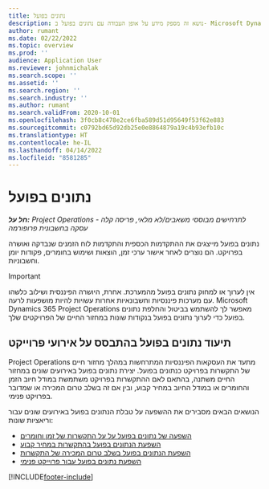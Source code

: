 ```yaml
---
title: נתונים בפועל
description: נושא זה מספק מידע על אופן העבודה עם נתונים בפועל ב- Microsoft Dynamics 365 Project Operations.
author: rumant
ms.date: 02/22/2022
ms.topic: overview
ms.prod: ''
audience: Application User
ms.reviewer: johnmichalak
ms.search.scope: ''
ms.assetid: ''
ms.search.region: ''
ms.search.industry: ''
ms.author: rumant
ms.search.validFrom: 2020-10-01
ms.openlocfilehash: 3f0cb8c478e2ce6fba589d51d95649f53f62e883
ms.sourcegitcommit: c0792bd65d92db25e0e8864879a19c4b93efb10c
ms.translationtype: HT
ms.contentlocale: he-IL
ms.lasthandoff: 04/14/2022
ms.locfileid: "8581285"
---
```

# <a name="actuals"></a>נתונים בפועל

_**חל על:** Project Operations לתרחישים מבוססי משאבים/לא מלאי, פריסה קלה - עסקה בחשבונית פרופורמה_

‏‫נתונים בפועל‬ מייצגים את ההתקדמות הכספית והתקדמות לוח הזמנים שנבדקה ואושרה בפרויקט. הם נוצרים לאחר אישור ערכי זמן, הוצאות ושימוש בחומרים, פקודות יומן וחשבוניות.

> [!IMPORTANT]
> אין לערוך או למחוק נתונים בפועל מהמערכת. אחרת, היושרה הפיננסית ושילוב כלשהו עם מערכות פיננסיות וחשבונאיות אחרות עשויות להיות מושפעות לרעה. Microsoft Dynamics 365 Project Operations מאפשר לך להשתמש בביטול והחלפת נתונים בפועל כדי לערוך נתונים בפועל בנקודות שונות במחזור החיים של הפרויקטים שלך.

## <a name="recording-actuals-based-on-project-events"></a>תיעוד נתונים בפועל בהתבסס על אירועי פרוייקט

Project Operations מתעד את העסקאות הפיננסיות המתרחשות במהלך מחזור חיים של התקשרות בפרויקט כנתונים בפועל. יצירת נתונים בפועל באירועים שונים במחזור החיים משתנה, בהתאם לאם ההתקשרות בפרויקט משתמשת במודל חיוב הזמן והחומרים או במודל החיוב במחיר קבוע, ובין אם זה בשלב טרום המכירה או שמדובר בפרויקט פנימי.

הנושאים הבאים מסבירים את ההשפעה על טבלת הנתונים בפועל באירועים שונים עבור וריאציות שונות:

- [השפעה של נתונים בפועל על על התקשרות של זמן וחומרים](ActualsonTM.md)
- [השפעת הנתונים בפועל בהתקשרות במחיר קבוע](ActualonFP.md)
- [השפעת הנתונים בפועל בשלב טרום המכירה של התקשרות](ActualonPreSales.md)
- [השפעת נתונים בפועל עבור פרוייקט פנימי](ActualonInternal.md)

[!INCLUDE[footer-include](../includes/footer-banner.md)]
